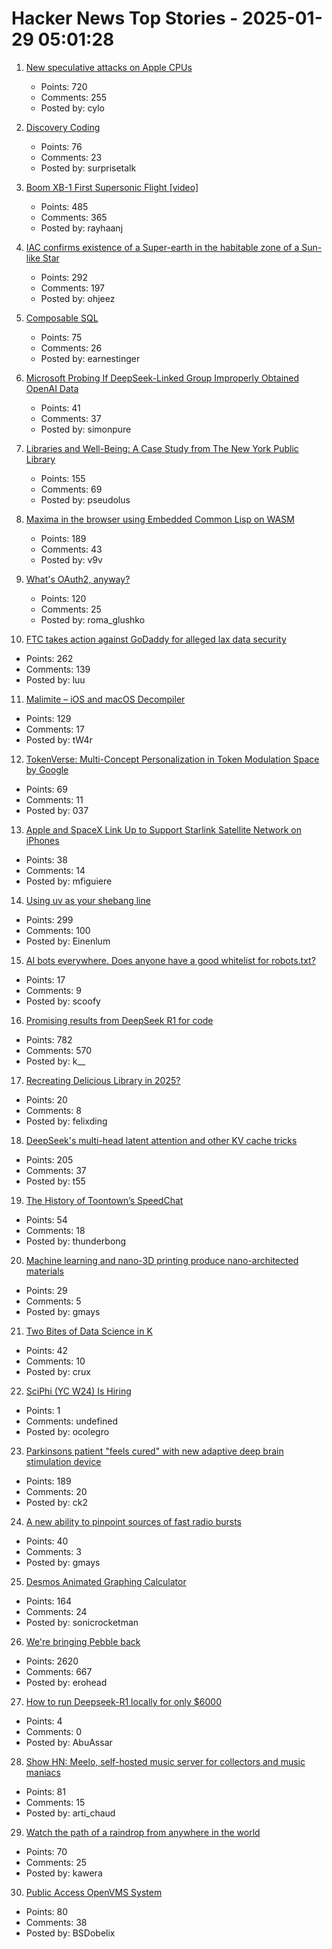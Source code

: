 # Hacker News Top Stories - 2025-01-29 05:01:28

1. [New speculative attacks on Apple CPUs](https://predictors.fail/)
   - Points: 720
   - Comments: 255
   - Posted by: cylo

2. [Discovery Coding](https://jimmyhmiller.github.io/discovery-coding)
   - Points: 76
   - Comments: 23
   - Posted by: surprisetalk

3. [Boom XB-1 First Supersonic Flight [video]](https://www.youtube.com/watch?v=-qisIViAHwI)
   - Points: 485
   - Comments: 365
   - Posted by: rayhaanj

4. [IAC confirms existence of a Super-earth in the habitable zone of a Sun-like Star](https://www.iac.es/en/outreach/news/iac-confirms-existence-super-earth-habitable-zone-sun-star)
   - Points: 292
   - Comments: 197
   - Posted by: ohjeez

5. [Composable SQL](https://borretti.me/article/composable-sql)
   - Points: 75
   - Comments: 26
   - Posted by: earnestinger

6. [Microsoft Probing If DeepSeek-Linked Group Improperly Obtained OpenAI Data](https://www.bloomberg.com/news/articles/2025-01-29/microsoft-probing-if-deepseek-linked-group-improperly-obtained-openai-data)
   - Points: 41
   - Comments: 37
   - Posted by: simonpure

7. [Libraries and Well-Being: A Case Study from The New York Public Library](https://lithub.com/its-official-research-has-found-that-libraries-make-everything-better/)
   - Points: 155
   - Comments: 69
   - Posted by: pseudolus

8. [Maxima in the browser using Embedded Common Lisp on WASM](https://maxima-on-wasm.pages.dev/)
   - Points: 189
   - Comments: 43
   - Posted by: v9v

9. [What's OAuth2, anyway?](https://www.romaglushko.com/blog/whats-aouth2/)
   - Points: 120
   - Comments: 25
   - Posted by: roma_glushko

10. [FTC takes action against GoDaddy for alleged lax data security](https://www.ftc.gov/news-events/news/press-releases/2025/01/ftc-takes-action-against-godaddy-alleged-lax-data-security-its-website-hosting-services)
   - Points: 262
   - Comments: 139
   - Posted by: luu

11. [Malimite – iOS and macOS Decompiler](https://github.com/LaurieWired/Malimite)
   - Points: 129
   - Comments: 17
   - Posted by: tW4r

12. [TokenVerse: Multi-Concept Personalization in Token Modulation Space by Google](https://token-verse.github.io/)
   - Points: 69
   - Comments: 11
   - Posted by: 037

13. [Apple and SpaceX Link Up to Support Starlink Satellite Network on iPhones](https://www.bloomberg.com/news/articles/2025-01-29/apple-and-spacex-link-up-to-support-starlink-satellite-network-on-iphones)
   - Points: 38
   - Comments: 14
   - Posted by: mfiguiere

14. [Using uv as your shebang line](https://akrabat.com/using-uv-as-your-shebang-line/)
   - Points: 299
   - Comments: 100
   - Posted by: Einenlum

15. [AI bots everywhere. Does anyone have a good whitelist for robots.txt?](undefined)
   - Points: 17
   - Comments: 9
   - Posted by: scoofy

16. [Promising results from DeepSeek R1 for code](https://simonwillison.net/2025/Jan/27/llamacpp-pr/)
   - Points: 782
   - Comments: 570
   - Posted by: k__

17. [Recreating Delicious Library in 2025?](https://dingyu.me/blog/recreating-delicious-library-in-2025)
   - Points: 20
   - Comments: 8
   - Posted by: felixding

18. [DeepSeek's multi-head latent attention and other KV cache tricks](https://www.pyspur.dev/blog/multi-head-latent-attention-kv-cache-paper-list)
   - Points: 205
   - Comments: 37
   - Posted by: t55

19. [The History of Toontown’s SpeedChat](http://habitatchronicles.com/2007/03/the-untold-history-of-toontowns-speedchat-or-blockchattm-from-disney-finally-arrives/)
   - Points: 54
   - Comments: 18
   - Posted by: thunderbong

20. [Machine learning and nano-3D printing produce nano-architected materials](https://news.engineering.utoronto.ca/strong-as-steel-light-as-foam-machine-learning-and-nano-3d-printing-produce-breakthrough-high-performance-nano-architected-materials/)
   - Points: 29
   - Comments: 5
   - Posted by: gmays

21. [Two Bites of Data Science in K](https://blog.zdsmith.com/posts/two-bites-of-data-science-in-k.html)
   - Points: 42
   - Comments: 10
   - Posted by: crux

22. [SciPhi (YC W24) Is Hiring](https://www.ycombinator.com/companies/sciphi/jobs/CVYWWpl-founding-ai-research-engineer)
   - Points: 1
   - Comments: undefined
   - Posted by: ocolegro

23. [Parkinsons patient "feels cured" with new adaptive deep brain stimulation device](https://www.bbc.com/news/articles/ckgn49r069wo)
   - Points: 189
   - Comments: 20
   - Posted by: ck2

24. [A new ability to pinpoint sources of fast radio bursts](https://news.berkeley.edu/2025/01/21/astronomers-thought-they-understood-fast-radio-bursts-a-recent-one-calls-that-into-question/)
   - Points: 40
   - Comments: 3
   - Posted by: gmays

25. [Desmos Animated Graphing Calculator](https://www.desmos.com/)
   - Points: 164
   - Comments: 24
   - Posted by: sonicrocketman

26. [We're bringing Pebble back](https://repebble.com/)
   - Points: 2620
   - Comments: 667
   - Posted by: erohead

27. [How to run Deepseek-R1 locally for only $6000](https://twitter.com/carrigmat/status/1884244369907278106)
   - Points: 4
   - Comments: 0
   - Posted by: AbuAssar

28. [Show HN: Meelo, self-hosted music server for collectors and music maniacs](https://github.com/Arthi-chaud/Meelo)
   - Points: 81
   - Comments: 15
   - Posted by: arti_chaud

29. [Watch the path of a raindrop from anywhere in the world](https://river-runner-global.samlearner.com/)
   - Points: 70
   - Comments: 25
   - Posted by: kawera

30. [Public Access OpenVMS System](https://decuserve.org/)
   - Points: 80
   - Comments: 38
   - Posted by: BSDobelix

